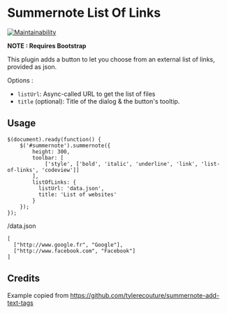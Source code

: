 # Summernote List Of Links

[![Maintainability](https://api.codeclimate.com/v1/badges/7cd29f1577d8c2fb3da1/maintainability)](https://codeclimate.com/github/lespoupeesrusses/summernote-list-of-links/maintainability)

**NOTE : Requires Bootstrap**

This plugin adds a button to let you choose from an external list of links, provided as json.

Options :
- `listUrl`: Async-called URL to get the list of files
- `title` (optional): Title of the dialog & the button's tooltip.

## Usage

    $(document).ready(function() {
        $('#summernote').summernote({
            height: 300,
            toolbar: [
                ['style', ['bold', 'italic', 'underline', 'link', 'list-of-links', 'codeview']]
            ],
            listOfLinks: {
              listUrl: 'data.json',
              title: 'List of websites'
            }
        });
    });

/data.json

    [
      ["http://www.google.fr", "Google"],
      ["http://www.facebook.com", "Facebook"]
    ]

## Credits

Example copied from https://github.com/tylerecouture/summernote-add-text-tags